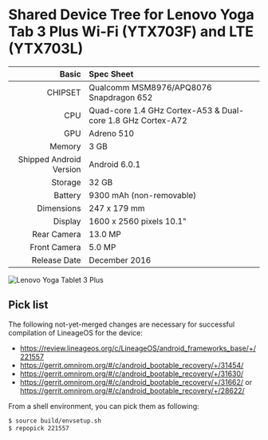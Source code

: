 Shared Device Tree for Lenovo Yoga Tab 3 Plus Wi-Fi (YTX703F) and LTE (YTX703L)
===============================================================================

Basic   | Spec Sheet
-------:|:-------------------------
CHIPSET | Qualcomm MSM8976/APQ8076 Snapdragon 652
CPU     | Quad-core 1.4 GHz Cortex-A53 & Dual-core 1.8 GHz Cortex-A72
GPU     | Adreno 510
Memory  | 3 GB
Shipped Android Version | Android 6.0.1 
Storage | 32 GB
Battery | 9300 mAh (non-removable)
Dimensions | 247 x 179 mm
Display | 1600 x 2560 pixels 10.1"
Rear Camera  | 13.0 MP
Front Camera | 5.0 MP
Release Date | December 2016

![Lenovo Yoga Tablet 3 Plus](http://cdn2.gsmarena.com/vv/pics/lenovo/lenovo-yoga-tab3-plus.jpg "Lenovo Tablet 3 Plus")

Pick list
---------

The following not-yet-merged changes are necessary for successful
compilation of LineageOS for the device:

* https://review.lineageos.org/c/LineageOS/android_frameworks_base/+/221557
* https://gerrit.omnirom.org/#/c/android_bootable_recovery/+/31454/
* https://gerrit.omnirom.org/#/c/android_bootable_recovery/+/31630/
* https://gerrit.omnirom.org/#/c/android_bootable_recovery/+/31662/ or https://gerrit.omnirom.org/#/c/android_bootable_recovery/+/28622/

From a shell environment, you can pick them as following:

```bash
$ source build/envsetup.sh
$ repopick 221557
```
